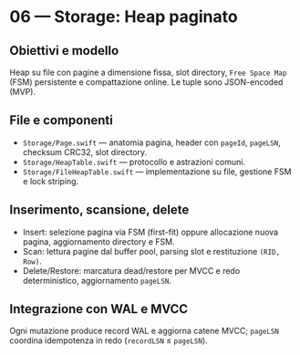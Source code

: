 06 — Storage: Heap paginato
===========================

Obiettivi e modello
-------------------
Heap su file con pagine a dimensione fissa, slot directory, `Free Space Map` (FSM) persistente e compattazione online. Le tuple sono JSON-encoded (MVP).

File e componenti
-----------------
- `Storage/Page.swift` — anatomia pagina, header con `pageId`, `pageLSN`, checksum CRC32, slot directory.
- `Storage/HeapTable.swift` — protocollo e astrazioni comuni.
- `Storage/FileHeapTable.swift` — implementazione su file, gestione FSM e lock striping.

Inserimento, scansione, delete
------------------------------
- Insert: selezione pagina via FSM (first-fit) oppure allocazione nuova pagina, aggiornamento directory e FSM.
- Scan: lettura pagine dal buffer pool, parsing slot e restituzione `(RID, Row)`.
- Delete/Restore: marcatura dead/restore per MVCC e redo deterministico, aggiornamento `pageLSN`.

Integrazione con WAL e MVCC
---------------------------
Ogni mutazione produce record WAL e aggiorna catene MVCC; `pageLSN` coordina idempotenza in redo (`recordLSN` ≤ `pageLSN`).

